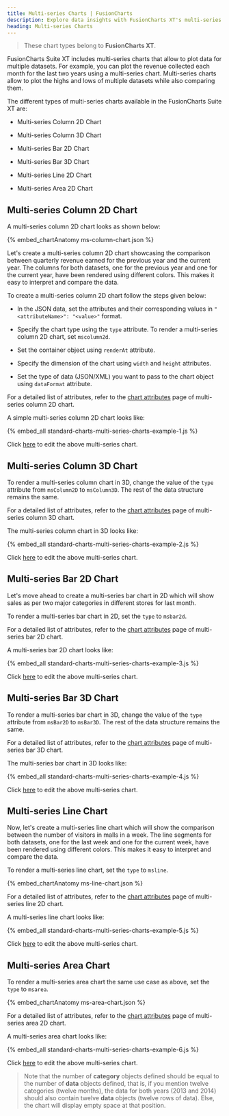 ```yaml
---
title: Multi-series Charts | FusionCharts
description: Explore data insights with FusionCharts XT's multi-series charts! Compare trends & visualize multiple datasets using 2D & 3D chart types. Learn more!
heading: Multi-series Charts
---
```


> These chart types belong to **FusionCharts XT**.

FusionCharts Suite XT includes multi-series charts that allow to plot data for multiple datasets. For example, you can plot the revenue collected each month for the last two years using a multi-series chart. Multi-series charts allow to plot the highs and lows of multiple datasets while also comparing them.

The different types of multi-series charts available in the FusionCharts Suite XT are:

* Multi-series Column 2D Chart

* Multi-series Column 3D Chart

* Multi-series Bar 2D Chart

* Multi-series Bar 3D Chart

* Multi-series Line 2D Chart

* Multi-series Area 2D Chart

## Multi-series Column 2D Chart

A multi-series column 2D chart looks as shown below:

{% embed_chartAnatomy ms-column-chart.json %}

Let's create a multi-series column 2D chart showcasing the comparison between quarterly revenue earned for the previous year and the current year. The columns for both datasets, one for the previous year and one for the current year, have been rendered using different colors. This makes it easy to interpret and compare the data.

To create a multi-series column 2D chart follow the steps given below:

* In the JSON data, set the attributes and their corresponding values in `"<attributeName>": "<value>"` format.

* Specify the chart type using the `type` attribute. To render a multi-series column 2D chart, set `mscolumn2d`.

* Set the container object using `renderAt` attribute.

* Specify the dimension of the chart using `width` and `height` attributes.

* Set the type of data (JSON/XML) you want to pass to the chart object using `dataFormat` attribute.

For a detailed list of attributes, refer to the [chart attributes](/chart-attributes?chart=mscolumn2d) page of multi-series column 2D chart.

A simple multi-series column 2D chart looks like:

{% embed_all standard-charts-multi-series-charts-example-1.js %}

Click [here](http://jsfiddle.net/fusioncharts/ppcas1oo/) to edit the above multi-series chart.

## Multi-series Column 3D Chart

To render a multi-series column chart in 3D, change the value of the `type` attribute from `msColumn2D` to `msColumn3D`. The rest of the data structure remains the same.

For a detailed list of attributes, refer to the [chart attributes](/chart-attributes?chart=mscolumn3d) page of multi-series column 3D chart.

The multi-series column chart in 3D looks like:

{% embed_all standard-charts-multi-series-charts-example-2.js %}

Click [here](http://jsfiddle.net/fusioncharts/3x4xcn70/) to edit the above multi-series chart.

## Multi-series Bar 2D Chart

Let's move ahead to create a multi-series bar chart in 2D which will show sales as per two major categories in different stores for last month.

To render a multi-series bar chart in 2D, set the `type` to `msbar2d`.

For a detailed list of attributes, refer to the [chart attributes](/chart-attributes?chart=msbar2d) page of multi-series bar 2D chart.

A multi-series bar 2D chart looks like:

{% embed_all standard-charts-multi-series-charts-example-3.js %}

Click [here](http://jsfiddle.net/fusioncharts/H92Sx/) to edit the above multi-series chart.

## Multi-series Bar 3D Chart

To render a multi-series bar chart in 3D, change the value of the `type` attribute from `msBar2D` to `msBar3D`. The rest of the data structure remains the same.

For a detailed list of attributes, refer to the [chart attributes](/chart-attributes?chart=msbar3d) page of multi-series bar 3D chart.

The multi-series bar chart in 3D looks like:

{% embed_all standard-charts-multi-series-charts-example-4.js %}

Click [here](http://jsfiddle.net/fusioncharts/X9xPM/) to edit the above multi-series chart.

## Multi-series Line Chart

Now, let's create a multi-series line chart which will show the comparison between the number of visitors in malls in a week. The line segments for both datasets, one for the last week and one for the current week, have been rendered using different colors. This makes it easy to interpret and compare the data.

To render a multi-series line chart, set the `type` to `msline`.

{% embed_chartAnatomy ms-line-chart.json %}

For a detailed list of attributes, refer to the [chart attributes](/chart-attributes?chart=msline) page of multi-series line 2D chart.

A multi-series line chart looks like:

{% embed_all standard-charts-multi-series-charts-example-5.js %}

Click [here](http://jsfiddle.net/fusioncharts/T5C6h/) to edit the above multi-series chart.

## Multi-series Area Chart

To render a multi-series area chart the same use case as above, set the `type` to `msarea`.

{% embed_chartAnatomy ms-area-chart.json %}

For a detailed list of attributes, refer to the [chart attributes](/chart-attributes?chart=MSArea) page of multi-series area 2D chart.

A multi-series area chart looks like:

{% embed_all standard-charts-multi-series-charts-example-6.js %}

Click [here](http://jsfiddle.net/fusioncharts/jf73mv1e/) to edit the above multi-series chart.

> Note that the number of **category** objects defined should be equal to the number of **data** objects defined, that is, if you mention twelve categories (twelve months), the data for both years (2013 and 2014) should also contain twelve **data** objects (twelve rows of data). Else, the chart will display empty space at that position.
